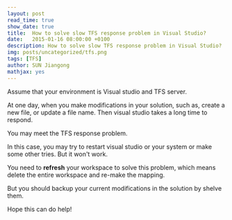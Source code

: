 ```yaml
---
layout: post
read_time: true
show_date: true
title:  How to solve slow TFS response problem in Visual Studio?
date:   2015-01-16 08:00:00 +0100
description: How to solve slow TFS response problem in Visual Studio?
img: posts/uncategorized/tfs.png
tags: [TFS]
author: SUN Jiangong
mathjax: yes
---
```



Assume that your environment is Visual studio and TFS server. 

At one day, when you make modifications in your solution, such as, create a new file, or update a file name. Then visual studio takes a long time to respond. 

You may meet the TFS response problem.

In this case, you may try to restart visual studio or your system or make some other tries. But it won't work.

You need to **refresh** your workspace to solve this problem, which means delete the entire workspace and re-make the mapping. 

But you should backup your current modifications in the solution by shelve them.


Hope this can do help!